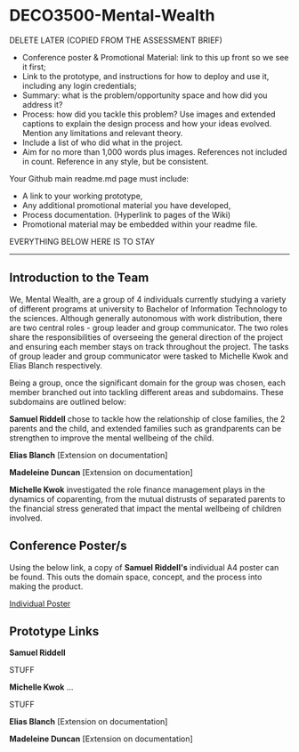 # DECO3500-Mental-Wealth

DELETE LATER (COPIED FROM THE ASSESSMENT BRIEF)

* Conference poster & Promotional Material: link to this up front so we see it first;
* Link to the prototype, and instructions for how to deploy and use it, including any
login credentials;
* Summary: what is the problem/opportunity space and how did you address it?
* Process: how did you tackle this problem? Use images and extended captions to
explain the design process and how your ideas evolved. Mention any limitations and
relevant theory.
* Include a list of who did what in the project.
* Aim for no more than 1,000 words plus images. References not included in count.
Reference in any style, but be consistent. 

Your Github main readme.md page must include:
* A link to your working prototype,
* Any additional promotional material you have developed, 
* Process documentation. (Hyperlink to pages of the Wiki)
* Promotional material may be embedded within your readme file. 

EVERYTHING BELOW HERE IS TO STAY

***

## Introduction to the Team

We, Mental Wealth, are a group of 4 individuals currently studying a variety of different programs at university to Bachelor of Information Technology to the sciences. Although generally autonomous with work distribution, there are two central roles - group leader and group communicator. The two roles share the responsibilities of overseeing the general direction of the project and ensuring each member stays on track throughout the project. The tasks of group leader and group communicator were tasked to Michelle Kwok and Elias Blanch respectively.

Being a group, once the significant domain for the group was chosen, each member branched out into tackling different areas and subdomains. These subdomains are outlined below:

**Samuel Riddell** chose to tackle how the relationship of close families, the 2 parents and the child, and extended families such as grandparents can be strengthen to improve the mental wellbeing of the child.

**Elias Blanch** [Extension on documentation]

**Madeleine Duncan** [Extension on documentation]

**Michelle Kwok** investigated the role finance management plays in the dynamics of coparenting, from the mutual distrusts of separated parents to the financial stress generated that impact the mental wellbeing of children involved.

## Conference Poster/s

Using the below link, a copy of **Samuel Riddell's** individual A4 poster can be found. This outs the domain space, concept, and the process into making the product.

[Individual Poster](https://drive.google.com/file/d/10rYK3MHWJzFo8nz9rEKBY-gMgnjFkq5y/view?usp=sharing)

## Prototype Links

**Samuel Riddell**

STUFF

**Michelle Kwok** ...

STUFF

**Elias Blanch** [Extension on documentation]

**Madeleine Duncan** [Extension on documentation]



